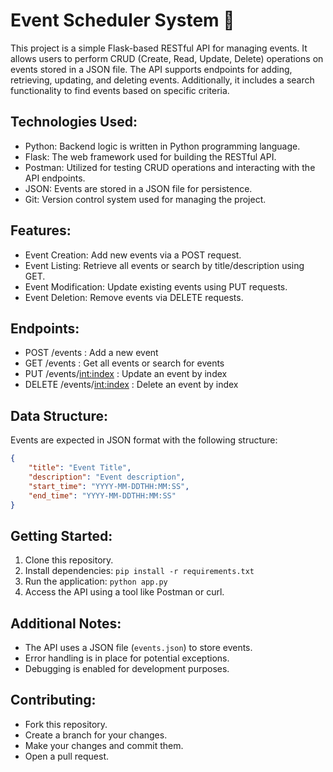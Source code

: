# Event Scheduler System 🚀

This project is a simple Flask-based RESTful API for managing events. It allows users to perform CRUD (Create, Read, Update, Delete) operations on events stored in a JSON file. The API supports endpoints for adding, retrieving, updating, and deleting events. Additionally, it includes a search functionality to find events based on specific criteria.

## Technologies Used:

* Python: Backend logic is written in Python programming language.
* Flask: The web framework used for building the RESTful API.
* Postman: Utilized for testing CRUD operations and interacting with the API endpoints.
* JSON: Events are stored in a JSON file for persistence.
* Git: Version control system used for managing the project.

## Features:

* Event Creation: Add new events via a POST request.
* Event Listing: Retrieve all events or search by title/description using GET.
* Event Modification: Update existing events using PUT requests.
* Event Deletion: Remove events via DELETE requests.

## Endpoints:

- POST /events : Add a new event
- GET /events : Get all events or search for events 
- PUT /events/<int:index> : Update an event by index
- DELETE /events/<int:index> : Delete an event by index

## Data Structure:

Events are expected in JSON format with the following structure:

```json
{
    "title": "Event Title",
    "description": "Event description",
    "start_time": "YYYY-MM-DDTHH:MM:SS",
    "end_time": "YYYY-MM-DDTHH:MM:SS"
}
```

## Getting Started:

1. Clone this repository.
2. Install dependencies: `pip install -r requirements.txt`
3. Run the application: `python app.py`
4. Access the API using a tool like Postman or curl.

## Additional Notes:

- The API uses a JSON file (`events.json`) to store events.
- Error handling is in place for potential exceptions.
- Debugging is enabled for development purposes.

## Contributing:

- Fork this repository.
- Create a branch for your changes.
- Make your changes and commit them.
- Open a pull request.




